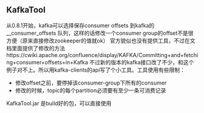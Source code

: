 ## KafkaTool

从0.8.1开始，kafka可以选择保存consumer offsets 到kafka的__consumer_offsets 队列，这样的话修改一个consumer group的offset不是很方便（原来直接修改zookeeper的值就ok）
官方貌似也没有提供工具，不过在文档里面提供了修改的方法https://cwiki.apache.org/confluence/display/KAFKA/Committing+and+fetching+consumer+offsets+in+Kafka 
不过新的版本的kafka接口改了不少，和这个例子对不上。所以用kafka-clients的api写了个小工具。工具使用有些限制：
* 修改offset之前，要停掉该consumer-group下所有的consumer
* 修改的时候，topic的每个partition必须要有至少一条可消费记录

KafkaTool.jar 是build好的包，可以直接使用
